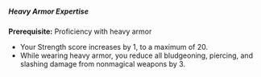 ##### Heavy Armor Expertise

**Prerequisite:**
Proficiency with heavy armor

- Your Strength score increases by 1, to a maximum of 20.
- While wearing heavy armor, you reduce all bludgeoning, piercing, and slashing damage from nonmagical weapons by 3.
